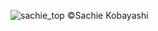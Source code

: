 <meta name="description" content="Sachie Kobayashi Composer Compositrice music 小林祥恵 作曲家">
<meta name="google-site-verification" content="PSs9FycpZSwgFYAEa__dkr-CMIQub8WbZzzVl6XYPN8">


![sachie_top](https://github.com/kbys88/kbys88.github.io/assets/142012962/8d3a8ccb-1468-4116-aa63-af1c6d8d54cc)
©︎Sachie Kobayashi
